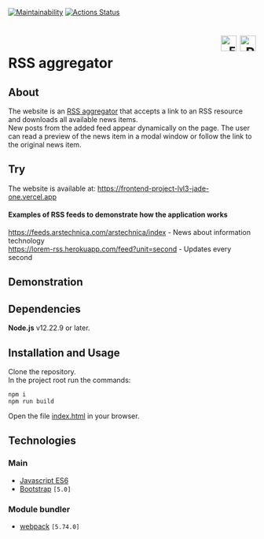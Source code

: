 [![Maintainability](https://api.codeclimate.com/v1/badges/930caad48b51130a79af/maintainability)](https://codeclimate.com/github/Frit027/frontend-project-lvl3/maintainability)
[![Actions Status](https://github.com/Frit027/frontend-project-lvl3/workflows/hexlet-check/badge.svg)](https://github.com/Frit027/frontend-project-lvl3/actions)

<h1>
    <div align="right">
        <code><a href="#"><img src="https://cdn.jsdelivr.net/gh/lipis/flag-icons/flags/4x3/us.svg" width="32" alt="English" title="English"/></a></code>
        <a href="README-RU.md"><img src="https://cdn.jsdelivr.net/gh/lipis/flag-icons/flags/4x3/ru.svg" width="32" alt="Russian" title="Russian"/></a>
    </div>
    RSS aggregator
</h1>

## About
The website is an [RSS aggregator](https://en.wikipedia.org/wiki/News_aggregator) that accepts a link to an RSS resource
and downloads all available news items.  
New posts from the added feed appear dynamically on the page.
The user can read a preview of the news item in a modal window or follow the link to the original news item.

## Try
The website is available at: https://frontend-project-lvl3-jade-one.vercel.app

#### Examples of RSS feeds to demonstrate how the application works
https://feeds.arstechnica.com/arstechnica/index - News about information technology  
https://lorem-rss.herokuapp.com/feed?unit=second - Updates every second

## Demonstration


## Dependencies
**Node.js** v12.22.9 or later.

## Installation and Usage
Clone the repository.  
In the project root run the commands:
```console
npm i
npm run build
```
Open the file [index.html](public/index.html) in your browser.

## Technologies
### Main
- [Javascript ES6](https://www.w3schools.com/js/js_es6.asp)
- [Bootstrap](https://getbootstrap.com/) `[5.0]`
### Module bundler
- [webpack](https://webpack.js.org/) `[5.74.0]`
